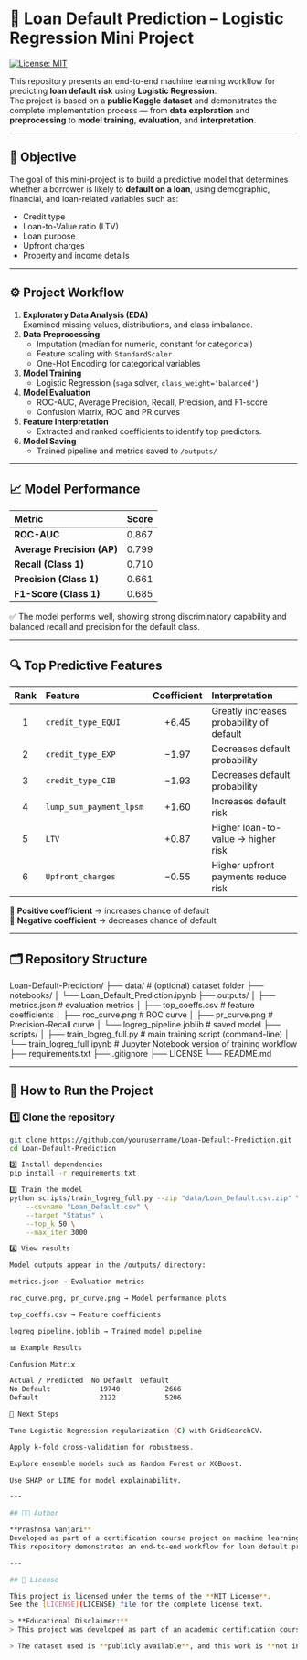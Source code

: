 # 🧠 Loan Default Prediction – Logistic Regression Mini Project
[![License: MIT](https://img.shields.io/badge/License-MIT-blue.svg)](LICENSE)


This repository presents an end-to-end machine learning workflow for predicting **loan default risk** using **Logistic Regression**.  
The project is based on a **public Kaggle dataset** and demonstrates the complete implementation process — from **data exploration** and **preprocessing** to **model training**, **evaluation**, and **interpretation**.

---

## 🎯 Objective

The goal of this mini-project is to build a predictive model that determines whether a borrower is likely to **default on a loan**, using demographic, financial, and loan-related variables such as:

- Credit type  
- Loan-to-Value ratio (LTV)  
- Loan purpose  
- Upfront charges  
- Property and income details  

---

## ⚙️ Project Workflow

1. **Exploratory Data Analysis (EDA)**  
   Examined missing values, distributions, and class imbalance.  
2. **Data Preprocessing**  
   - Imputation (median for numeric, constant for categorical)  
   - Feature scaling with `StandardScaler`  
   - One-Hot Encoding for categorical variables  
3. **Model Training**  
   - Logistic Regression (`saga` solver, `class_weight='balanced'`)  
4. **Model Evaluation**  
   - ROC-AUC, Average Precision, Recall, Precision, and F1-score  
   - Confusion Matrix, ROC and PR curves  
5. **Feature Interpretation**  
   - Extracted and ranked coefficients to identify top predictors.  
6. **Model Saving**  
   - Trained pipeline and metrics saved to `/outputs/`

---

## 📈 Model Performance

| Metric | Score |
|:--|:--:|
| **ROC-AUC** | 0.867 |
| **Average Precision (AP)** | 0.799 |
| **Recall (Class 1)** | 0.710 |
| **Precision (Class 1)** | 0.661 |
| **F1-Score (Class 1)** | 0.685 |

✅ The model performs well, showing strong discriminatory capability and balanced recall and precision for the default class.

---

## 🔍 Top Predictive Features

| Rank | Feature | Coefficient | Interpretation |
|:--:|:--|:--:|:--|
| 1 | `credit_type_EQUI` | +6.45 | Greatly increases probability of default |
| 2 | `credit_type_EXP` | −1.97 | Decreases default probability |
| 3 | `credit_type_CIB` | −1.93 | Decreases default probability |
| 4 | `lump_sum_payment_lpsm` | +1.60 | Increases default risk |
| 5 | `LTV` | +0.87 | Higher loan-to-value → higher risk |
| 6 | `Upfront_charges` | −0.55 | Higher upfront payments reduce risk |

📌 **Positive coefficient** → increases chance of default  
📌 **Negative coefficient** → decreases chance of default  

---

## 🗂️ Repository Structure

Loan-Default-Prediction/
├── data/ # (optional) dataset folder
├── notebooks/
│ └── Loan_Default_Prediction.ipynb
├── outputs/
│ ├── metrics.json # evaluation metrics
│ ├── top_coeffs.csv # feature coefficients
│ ├── roc_curve.png # ROC curve
│ ├── pr_curve.png # Precision-Recall curve
│ └── logreg_pipeline.joblib # saved model
├── scripts/
│ ├── train_logreg_full.py # main training script (command-line)
│ └── train_logreg_full.ipynb # Jupyter Notebook version of training workflow
├── requirements.txt
├── .gitignore
├── LICENSE
└── README.md


---

## 🚀 How to Run the Project

### 1️⃣ Clone the repository
```bash
git clone https://github.com/yourusername/Loan-Default-Prediction.git
cd Loan-Default-Prediction

2️⃣ Install dependencies
pip install -r requirements.txt

3️⃣ Train the model
python scripts/train_logreg_full.py --zip "data/Loan_Default.csv.zip" \
    --csvname "Loan_Default.csv" \
    --target "Status" \
    --top_k 50 \
    --max_iter 3000

4️⃣ View results

Model outputs appear in the /outputs/ directory:

metrics.json → Evaluation metrics

roc_curve.png, pr_curve.png → Model performance plots

top_coeffs.csv → Feature coefficients

logreg_pipeline.joblib → Trained model pipeline

📊 Example Results

Confusion Matrix

Actual / Predicted	No Default	Default
No Default		      19740		      2666
Default			      2122		      5206

🧭 Next Steps

Tune Logistic Regression regularization (C) with GridSearchCV.

Apply k-fold cross-validation for robustness.

Explore ensemble models such as Random Forest or XGBoost.

Use SHAP or LIME for model explainability.

---

## 👩‍💻 Author

**Prashnsa Vanjari**  
Developed as part of a certification course project on machine learning and data analytics.  
This repository demonstrates an end-to-end workflow for loan default prediction using Logistic Regression.

---

## 📄 License

This project is licensed under the terms of the **MIT License**.  
See the [LICENSE](LICENSE) file for the complete license text.

> **Educational Disclaimer:**  
> This project was developed as part of an academic certification course and is intended **solely for educational and learning purposes**.  

> The dataset used is **publicly available**, and this work is **not intended for commercial use**.
